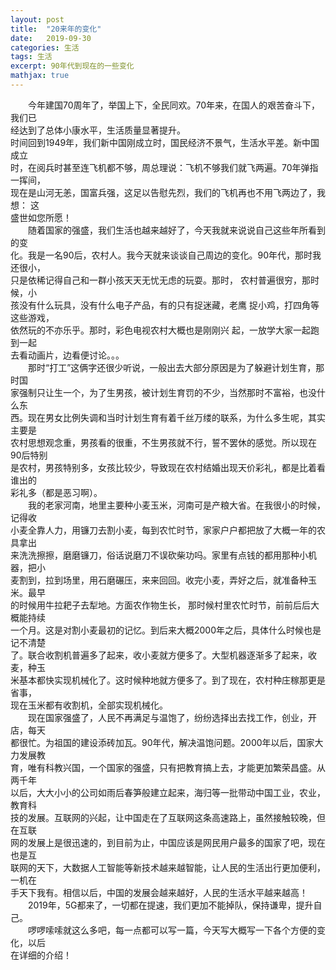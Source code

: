```yaml
---
layout: post
title:  "20来年的变化"
date:   2019-09-30 
categories: 生活
tags: 生活
excerpt: 90年代到现在的一些变化
mathjax: true
---
```

 &#8195;&#8195;今年建国70周年了，举国上下，全民同欢。70年来，在国人的艰苦奋斗下，我们已  
经达到了总体小康水平，生活质量显著提升。  
时间回到1949年，我们新中国刚成立时，国民经济不景气，生活水平差。新中国成立  
时，在阅兵时甚至连飞机都不够，周总理说：飞机不够我们就飞两遍。70年弹指一挥间，  
现在是山河无恙，国富兵强，这足以告慰先烈，我们的飞机再也不用飞两边了，我想： 这  
盛世如您所愿！  
 &#8195;&#8195;随着国家的强盛，我们生活也越来越好了，今天我就来说说自己这些年所看到的变  
化。我是一名90后，农村人。我今天就来谈谈自己周边的变化。90年代，那时我还很小，  
只是依稀记得自己和一群小孩天天无忧无虑的玩耍。那时，  农村普遍很穷，那时候，小  
孩没有什么玩具，没有什么电子产品，有的只有捉迷藏，老鹰  捉小鸡，打四角等这些游戏，  
依然玩的不亦乐乎。那时，彩色电视农村大概也是刚刚兴  起，一放学大家一起跑到一起  
去看动画片，边看便讨论。。。  
 &#8195;&#8195;那时“打工”这俩字还很少听说，一般出去大部分原因是为了躲避计划生育，那时国  
家强制只让生一个，为了生男孩，被计划生育罚的不少，当然那时不富裕，也没什么东  
西。现在男女比例失调和当时计划生育有着千丝万缕的联系，为什么多生呢，其实主要是  
农村思想观念重，男孩看的很重，不生男孩就不行，誓不罢休的感觉。所以现在90后特别  
是农村，男孩特别多，女孩比较少，导致现在农村结婚出现天价彩礼，都是比着看谁出的  
彩礼多（都是恶习啊）。  
 &#8195;&#8195;我的老家河南，地里主要种小麦玉米，河南可是产粮大省。在我很小的时候，记得收  
小麦全靠人力，用镰刀去割小麦，每到农忙时节，家家户户都把放了大概一年的农具拿出  
来洗洗擦擦，磨磨镰刀，俗话说磨刀不误砍柴功吗。家里有点钱的都用那种小机器，把小  
麦割到，拉到场里，用石磨碾压，来来回回。收完小麦，弄好之后，就准备种玉米。最早  
的时候用牛拉耙子去犁地。方面农作物生长， 那时候村里农忙时节，前前后后大概能持续  
一个月。这是对割小麦最初的记忆。到后来大概2000年之后，具体什么时候也是记不清楚  
了。联合收割机普遍多了起来，收小麦就方便多了。大型机器逐渐多了起来，收麦，种玉  
米基本都快实现机械化了。这时候种地就方便多了。到了现在，农村种庄稼那更是省事，  
现在玉米都有收割机，全部实现机械化。  
 &#8195;&#8195;现在国家强盛了，人民不再满足与温饱了，纷纷选择出去找工作，创业，开店，每天  
都很忙。为祖国的建设添砖加瓦。90年代，解决温饱问题。2000年以后，国家大力发展教  
育，唯有科教兴国，一个国家的强盛，只有把教育搞上去，才能更加繁荣昌盛。从两千年  
以后，大大小小的公司如雨后春笋般建立起来，海归等一批带动中国工业，农业，教育科  
技的发展。互联网的兴起，让中国走在了互联网这条高速路上，虽然接触较晚，但在互联  
网的发展上是很迅速的，到目前为止，中国应该是网民用户最多的国家了吧，现在也是互  
联网的天下，大数据人工智能等新技术越来越智能，让人民的生活出行更加便利，一机在  
手天下我有。相信以后，中国的发展会越来越好，人民的生活水平越来越高！  
 &#8195;&#8195;2019年，5G都来了，一切都在提速，我们更加不能掉队，保持谦卑，提升自己。  
 &#8195;&#8195;啰啰嗦嗦就这么多吧，每一点都可以写一篇，今天写大概写一下各个方便的变化，以后  
在详细的介绍！
